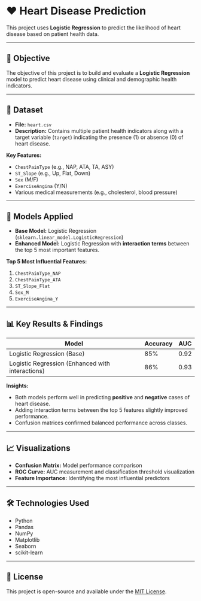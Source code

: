 # ❤️ Heart Disease Prediction

This project uses **Logistic Regression** to predict the likelihood of heart disease based on patient health data.

---

## 🎯 Objective
The objective of this project is to build and evaluate a **Logistic Regression** model to predict heart disease using clinical and demographic health indicators.

---

## 📂 Dataset
- **File:** `heart.csv`
- **Description:** Contains multiple patient health indicators along with a target variable (`target`) indicating the presence (1) or absence (0) of heart disease.

**Key Features:**
- `ChestPainType` (e.g., NAP, ATA, TA, ASY)  
- `ST_Slope` (e.g., Up, Flat, Down)  
- `Sex` (M/F)  
- `ExerciseAngina` (Y/N)  
- Various medical measurements (e.g., cholesterol, blood pressure)

---

## 🤖 Models Applied
- **Base Model:** Logistic Regression (`sklearn.linear_model.LogisticRegression`)
- **Enhanced Model:** Logistic Regression with **interaction terms** between the top 5 most important features.

**Top 5 Most Influential Features:**
1. `ChestPainType_NAP`  
2. `ChestPainType_ATA`  
3. `ST_Slope_Flat`  
4. `Sex_M`  
5. `ExerciseAngina_Y`

---

## 📊 Key Results & Findings

| Model | Accuracy | AUC  |
|-------|----------|------|
| Logistic Regression (Base) | 85% | 0.92 |
| Logistic Regression (Enhanced with interactions) | 86% | 0.93 |

**Insights:**
- Both models perform well in predicting **positive** and **negative** cases of heart disease.
- Adding interaction terms between the top 5 features slightly improved performance.
- Confusion matrices confirmed balanced performance across classes.

---

## 📈 Visualizations
- **Confusion Matrix:** Model performance comparison  
- **ROC Curve:** AUC measurement and classification threshold visualization  
- **Feature Importance:** Identifying the most influential predictors

---

## 🛠️ Technologies Used
- Python  
- Pandas  
- NumPy  
- Matplotlib  
- Seaborn  
- scikit-learn  

---

## 📜 License
This project is open-source and available under the [MIT License](LICENSE).
